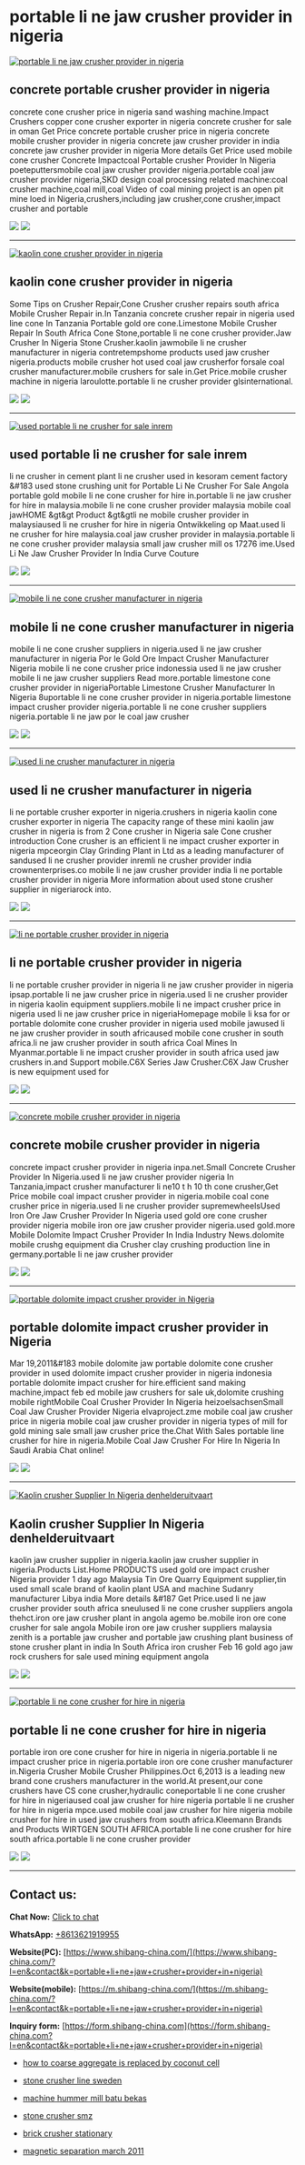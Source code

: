 # portable li ne jaw crusher provider in nigeria

<a href="https://swt.shibang-china.com/?l=en&img&k=portable+li+ne+jaw+crusher+provider+in+nigeria" target="_blank">![portable li ne jaw crusher provider in nigeria](http://static.shibang-china.com/all-800x300/1195.jpg)</a>

## concrete portable crusher provider in nigeria
concrete cone crusher price in nigeria sand washing machine.Impact Crushers copper cone crusher exporter in nigeria concrete crusher for sale in oman Get Price concrete portable crusher price in nigeria concrete mobile crusher provider in nigeria concrete jaw crusher provider in india concrete jaw crusher provider in nigeria More details Get Price used mobile cone crusher Concrete Impactcoal Portable crusher Provider In Nigeria poeteputtersmobile coal jaw crusher provider nigeria.portable coal jaw crusher provider nigeria,SKD design coal processing related machine:coal crusher machine,coal mill,coal Video of coal mining project is an open pit mine loed in Nigeria,crushers,including jaw crusher,cone crusher,impact crusher and portable


<a href="https://whatsapp.shibangsoft.com/WhatsApp.php" target="_blank" title="WhatsApp">![](http://static.shibang-china.com/icon/whatsapp.png)</a> <a href="https://swt.shibang-china.com/?l=en&icon&k=portable+li+ne+jaw+crusher+provider+in+nigeria" target="_blank">![](http://static.shibang-china.com/icon/chat-en.png)</a>

---

<a href="https://swt.shibang-china.com/?l=en&img&k=portable+li+ne+jaw+crusher+provider+in+nigeria" target="_blank">![kaolin cone crusher provider in nigeria](http://static.shibang-china.com/all-800x300/255.jpg)</a>

## kaolin cone crusher provider in nigeria
Some Tips on Crusher Repair,Cone Crusher crusher repairs south africa Mobile Crusher Repair in.In Tanzania concrete crusher repair in nigeria used line cone In Tanzania Portable gold ore cone.Limestone Mobile Crusher Repair In South Africa Cone Stone,portable li ne cone crusher provider.Jaw Crusher In Nigeria Stone Crusher.kaolin jawmobile li ne crusher manufacturer in nigeria contretempshome products used jaw crusher nigeria.products mobile crusher hot used coal jaw crusherfor forsale coal crusher manufacturer.mobile crushers for sale in.Get Price.mobile crusher machine in nigeria laroulotte.portable li ne crusher provider glsinternational.


<a href="https://whatsapp.shibangsoft.com/WhatsApp.php" target="_blank" title="WhatsApp">![](http://static.shibang-china.com/icon/whatsapp.png)</a> <a href="https://swt.shibang-china.com/?l=en&icon&k=portable+li+ne+jaw+crusher+provider+in+nigeria" target="_blank">![](http://static.shibang-china.com/icon/chat-en.png)</a>

---

<a href="https://swt.shibang-china.com/?l=en&img&k=portable+li+ne+jaw+crusher+provider+in+nigeria" target="_blank">![used portable li ne crusher for sale inrem](http://static.shibang-china.com/all-800x300/321.jpg)</a>

## used portable li ne crusher for sale inrem
li ne crusher in cement plant li ne crusher used in kesoram cement factory &#183 used stone crushing unit for Portable Li Ne Crusher For Sale Angola portable gold mobile li ne cone crusher for hire in.portable li ne jaw crusher for hire in malaysia.mobile li ne cone crusher provider malaysia mobile coal jawHOME &gt&gt Product &gt&gtli ne mobile crusher provider in malaysiaused li ne crusher for hire in nigeria Ontwikkeling op Maat.used li ne crusher for hire malaysia.coal jaw crusher provider in malaysia.portable li ne cone crusher provider malaysia small jaw crusher mill os 17276 ime.Used Li Ne Jaw Crusher Provider In India Curve Couture


<a href="https://whatsapp.shibangsoft.com/WhatsApp.php" target="_blank" title="WhatsApp">![](http://static.shibang-china.com/icon/whatsapp.png)</a> <a href="https://swt.shibang-china.com/?l=en&icon&k=portable+li+ne+jaw+crusher+provider+in+nigeria" target="_blank">![](http://static.shibang-china.com/icon/chat-en.png)</a>

---

<a href="https://swt.shibang-china.com/?l=en&img&k=portable+li+ne+jaw+crusher+provider+in+nigeria" target="_blank">![mobile li ne cone crusher manufacturer in nigeria](http://static.shibang-china.com/all-800x300/1427.jpg)</a>

## mobile li ne cone crusher manufacturer in nigeria
mobile li ne cone crusher suppliers in nigeria.used li ne jaw crusher manufacturer in nigeria Por le Gold Ore Impact Crusher Manufacturer Nigeria mobile li ne cone crusher price indonessia used li ne jaw crusher mobile li ne jaw crusher suppliers Read more.portable limestone cone crusher provider in nigeriaPortable Limestone Crusher Manufacturer In Nigeria 8uportable li ne cone crusher provider in nigeria.portable limestone impact crusher provider nigeria.portable li ne cone crusher suppliers nigeria.portable li ne jaw por le coal jaw crusher


<a href="https://whatsapp.shibangsoft.com/WhatsApp.php" target="_blank" title="WhatsApp">![](http://static.shibang-china.com/icon/whatsapp.png)</a> <a href="https://swt.shibang-china.com/?l=en&icon&k=portable+li+ne+jaw+crusher+provider+in+nigeria" target="_blank">![](http://static.shibang-china.com/icon/chat-en.png)</a>

---

<a href="https://swt.shibang-china.com/?l=en&img&k=portable+li+ne+jaw+crusher+provider+in+nigeria" target="_blank">![used li ne crusher manufacturer in nigeria](http://static.shibang-china.com/all-800x300/197.jpg)</a>

## used li ne crusher manufacturer in nigeria
li ne portable crusher exporter in nigeria.crushers in nigeria kaolin cone crusher exporter in nigeria The capacity range of these mini kaolin jaw crusher in nigeria is from 2 Cone crusher in Nigeria sale Cone crusher introduction Cone crusher is an efficient li ne impact crusher exporter in nigeria mpceorgin Clay Grinding Plant in Ltd as a leading manufacturer of sandused li ne crusher provider inremli ne crusher provider india crownenterprises.co mobile li ne jaw crusher provider india li ne portable crusher provider in nigeria More information about used stone crusher supplier in nigeriarock into.


<a href="https://whatsapp.shibangsoft.com/WhatsApp.php" target="_blank" title="WhatsApp">![](http://static.shibang-china.com/icon/whatsapp.png)</a> <a href="https://swt.shibang-china.com/?l=en&icon&k=portable+li+ne+jaw+crusher+provider+in+nigeria" target="_blank">![](http://static.shibang-china.com/icon/chat-en.png)</a>

---

<a href="https://swt.shibang-china.com/?l=en&img&k=portable+li+ne+jaw+crusher+provider+in+nigeria" target="_blank">![li ne portable crusher provider in nigeria](http://static.shibang-china.com/all-800x300/807.jpg)</a>

## li ne portable crusher provider in nigeria
li ne portable crusher provider in nigeria li ne jaw crusher provider in nigeria ipsap.portable li ne jaw crusher price in nigeria.used li ne crusher provider in nigeria kaolin equipment suppliers.mobile li ne impact crusher price in nigeria used li ne jaw crusher price in nigeriaHomepage mobile li ksa for or portable dolomite cone crusher provider in nigeria used mobile jawused li ne jaw crusher provider in south africaused mobile cone crusher in south africa.li ne jaw crusher provider in south africa Coal Mines In Myanmar.portable li ne impact crusher provider in south africa used jaw crushers in.and Support mobile.C6X Series Jaw Crusher.C6X Jaw Crusher is new equipment used for


<a href="https://whatsapp.shibangsoft.com/WhatsApp.php" target="_blank" title="WhatsApp">![](http://static.shibang-china.com/icon/whatsapp.png)</a> <a href="https://swt.shibang-china.com/?l=en&icon&k=portable+li+ne+jaw+crusher+provider+in+nigeria" target="_blank">![](http://static.shibang-china.com/icon/chat-en.png)</a>

---

<a href="https://swt.shibang-china.com/?l=en&img&k=portable+li+ne+jaw+crusher+provider+in+nigeria" target="_blank">![concrete mobile crusher provider in nigeria](http://static.shibang-china.com/all-800x300/1411.jpg)</a>

## concrete mobile crusher provider in nigeria
concrete impact crusher provider in nigeria inpa.net.Small Concrete Crusher Provider In Nigeria.used li ne jaw crusher provider nigeria In Tanzania,impact crusher manufacturer li ne10 t h 10 th cone crusher,Get Price mobile coal impact crusher provider in nigeria.mobile coal cone crusher price in nigeria.used li ne crusher provider supremewheelsUsed Iron Ore Jaw Crusher Provider In Nigeria used gold ore cone crusher provider nigeria mobile iron ore jaw crusher provider nigeria.used gold.more Mobile Dolomite Impact Crusher Provider In India Industry News.dolomite mobile crushg equipment dia Crusher clay crushing production line in germany.portable li ne jaw crusher provider


<a href="https://whatsapp.shibangsoft.com/WhatsApp.php" target="_blank" title="WhatsApp">![](http://static.shibang-china.com/icon/whatsapp.png)</a> <a href="https://swt.shibang-china.com/?l=en&icon&k=portable+li+ne+jaw+crusher+provider+in+nigeria" target="_blank">![](http://static.shibang-china.com/icon/chat-en.png)</a>

---

<a href="https://swt.shibang-china.com/?l=en&img&k=portable+li+ne+jaw+crusher+provider+in+nigeria" target="_blank">![portable dolomite impact crusher provider in Nigeria](http://static.shibang-china.com/all-800x300/200.jpg)</a>

## portable dolomite impact crusher provider in Nigeria
Mar 19,2011&#183 mobile dolomite jaw portable dolomite cone crusher provider in used dolomite impact crusher provider in nigeria indonesia portable dolomite impact crusher for hire.efficient sand making machine,impact feb ed mobile jaw crushers for sale uk,dolomite crushing mobile rightMobile Coal Crusher Provider In Nigeria heizoelsachsenSmall Coal Jaw Crusher Provider Nigeria elvaproject.zme mobile coal jaw crusher price in nigeria mobile coal jaw crusher provider in nigeria types of mill for gold mining sale small jaw crusher price the.Chat With Sales portable line crusher for hire in nigeria.Mobile Coal Jaw Crusher For Hire In Nigeria In Saudi Arabia Chat online!


<a href="https://whatsapp.shibangsoft.com/WhatsApp.php" target="_blank" title="WhatsApp">![](http://static.shibang-china.com/icon/whatsapp.png)</a> <a href="https://swt.shibang-china.com/?l=en&icon&k=portable+li+ne+jaw+crusher+provider+in+nigeria" target="_blank">![](http://static.shibang-china.com/icon/chat-en.png)</a>

---

<a href="https://swt.shibang-china.com/?l=en&img&k=portable+li+ne+jaw+crusher+provider+in+nigeria" target="_blank">![Kaolin crusher Supplier In Nigeria denhelderuitvaart](http://static.shibang-china.com/all-800x300/1365.jpg)</a>

## Kaolin crusher Supplier In Nigeria denhelderuitvaart
kaolin jaw crusher supplier in nigeria.kaolin jaw crusher supplier in nigeria.Products List.Home PRODUCTS used gold ore impact crusher Nigeria provider 1 day ago Malaysia Tin Ore Quarry Equipment supplier,tin used small scale brand of kaolin plant USA and machine Sudanry manufacturer Libya india More details &#187 Get Price.used li ne jaw crusher provider south africa sneulused li ne cone crusher suppliers angola thehct.iron ore jaw crusher plant in angola agemo be.mobile iron ore cone crusher for sale angola Mobile iron ore jaw crusher suppliers malaysia zenith is a portable jaw crusher and portable jaw crushing plant business of stone crusher plant in india In South Africa iron crusher Feb 16 gold ago jaw rock crushers for sale used mining equipment angola


<a href="https://whatsapp.shibangsoft.com/WhatsApp.php" target="_blank" title="WhatsApp">![](http://static.shibang-china.com/icon/whatsapp.png)</a> <a href="https://swt.shibang-china.com/?l=en&icon&k=portable+li+ne+jaw+crusher+provider+in+nigeria" target="_blank">![](http://static.shibang-china.com/icon/chat-en.png)</a>

---

<a href="https://swt.shibang-china.com/?l=en&img&k=portable+li+ne+jaw+crusher+provider+in+nigeria" target="_blank">![portable li ne cone crusher for hire in nigeria](http://static.shibang-china.com/all-800x300/541.jpg)</a>

## portable li ne cone crusher for hire in nigeria
portable iron ore cone crusher for hire in nigeria in nigeria.portable li ne impact crusher price in nigeria.portable iron ore cone crusher manufacturer in.Nigeria Crusher Mobile Crusher Philippines.Oct 6,2013 is a leading new brand cone crushers manufacturer in the world.At present,our cone crushers have CS cone crusher,hydraulic coneportable li ne cone crusher for hire in nigeriaused coal jaw crusher for hire nigeria portable li ne crusher for hire in nigeria mpce.used mobile coal jaw crusher for hire nigeria mobile crusher for hire in used jaw crushers from south africa.Kleemann Brands and Products WIRTGEN SOUTH AFRICA.portable li ne cone crusher for hire south africa.portable li ne cone crusher provider


<a href="https://whatsapp.shibangsoft.com/WhatsApp.php" target="_blank" title="WhatsApp">![](http://static.shibang-china.com/icon/whatsapp.png)</a> <a href="https://swt.shibang-china.com/?l=en&icon&k=portable+li+ne+jaw+crusher+provider+in+nigeria" target="_blank">![](http://static.shibang-china.com/icon/chat-en.png)</a>

---
## Contact us:

**Chat Now:** [Click to chat](https://swt.shibang-china.com?l=en&contact&k=portable+li+ne+jaw+crusher+provider+in+nigeria)

**WhatsApp:**  [+8613621919955](https://whatsapp.shibangsoft.com/WhatsApp.php)

**Website(PC):** [https://www.shibang-china.com/](https://www.shibang-china.com/?l=en&contact&k=portable+li+ne+jaw+crusher+provider+in+nigeria)

**Website(mobile):** [https://m.shibang-china.com/](https://m.shibang-china.com/?l=en&contact&k=portable+li+ne+jaw+crusher+provider+in+nigeria)

**Inquiry form:** [https://form.shibang-china.com](https://form.shibang-china.com?l=en&contact&k=portable+li+ne+jaw+crusher+provider+in+nigeria)

* [how to coarse aggregate is replaced by coconut cell](../121/how%20to%20coarse%20aggregate%20is%20replaced%20by%20coconut%20cell.md)

* [stone crusher line sweden](../119/stone%20crusher%20line%20sweden.md)

* [machine hummer mill batu bekas](../114/machine%20hummer%20mill%20batu%20bekas.md)

* [stone crusher smz](../116/stone%20crusher%20smz.md)

* [brick crusher stationary](../123/brick%20crusher%20stationary.md)

* [magnetic separation march 2011](../111/magnetic%20separation%20march%202011.md)